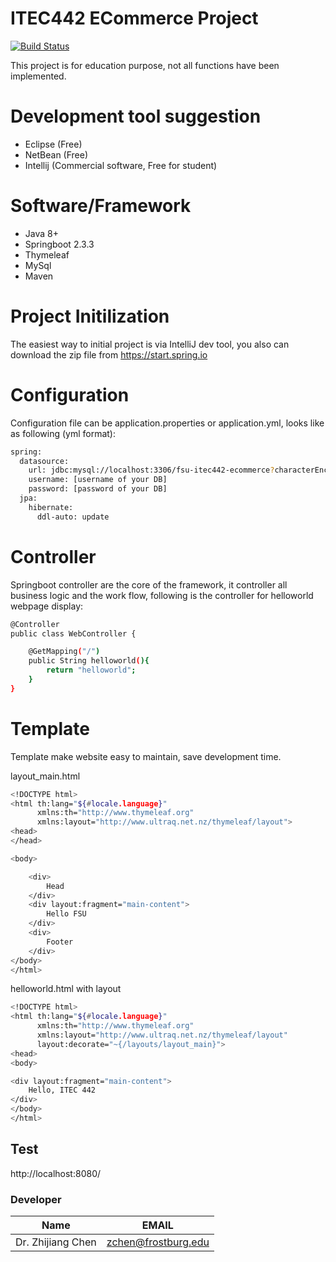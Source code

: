 # ITEC442 ECommerce Project

[![Build Status](https://travis-ci.org/joemccann/dillinger.svg?branch=master)](https://travis-ci.org/joemccann/dillinger)

This project is for education purpose, not all functions have been implemented.

# Development tool suggestion
- Eclipse (Free)
- NetBean (Free)
- Intellij (Commercial software, Free for student)
# Software/Framework 
- Java 8+
- Springboot 2.3.3
- Thymeleaf
- MySql
- Maven

# Project Initilization
The easiest way to initial project is via IntelliJ dev tool, you also can download the zip file from https://start.spring.io

# Configuration
Configuration file can be application.properties or application.yml, looks like as following (yml format):
```sh
spring:
  datasource:
    url: jdbc:mysql://localhost:3306/fsu-itec442-ecommerce?characterEncoding=UTF-8&serverTimezone=UTC
    username: [username of your DB]
    password: [password of your DB]
  jpa:
    hibernate:
      ddl-auto: update
```

# Controller
Springboot controller are the core of the framework, it controller all business logic and the work flow, following is the controller 
for helloworld webpage display:
```sh 
@Controller
public class WebController {

    @GetMapping("/")
    public String helloworld(){
        return "helloworld";
    }
}
```

# Template
Template make website easy to maintain, save development time.

layout_main.html
```sh 
<!DOCTYPE html>
<html th:lang="${#locale.language}"
      xmlns:th="http://www.thymeleaf.org"
      xmlns:layout="http://www.ultraq.net.nz/thymeleaf/layout">
<head>
</head>

<body>

    <div>
        Head
    </div>
    <div layout:fragment="main-content">
        Hello FSU
    </div>
    <div>
        Footer
    </div>
</body>
</html>
```

helloworld.html with layout
```sh 
<!DOCTYPE html>
<html th:lang="${#locale.language}"
      xmlns:th="http://www.thymeleaf.org"
      xmlns:layout="http://www.ultraq.net.nz/thymeleaf/layout"
      layout:decorate="~{/layouts/layout_main}">
<head>
<body>

<div layout:fragment="main-content">
    Hello, ITEC 442
</div>
</body>
</html>
```

## Test
http://localhost:8080/

### Developer
| Name | EMAIL |
| ------ | ------ |
| Dr. Zhijiang Chen | zchen@frostburg.edu|